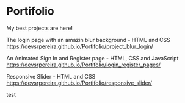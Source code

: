 # Portifolio

My best projects are here!

The login page with an amazin blur background - </strong>HTML and CSS </strong> <br>
https://devsrpereira.github.io/Portifolio/project_blur_login/

An Animated Sign In and Register page - </strong>HTML, CSS and JavaScript </strong><br>
https://devsrpereira.github.io/Portifolio/login_register_pages/

Responsive Slider  - </strong>HTML and CSS </strong> <br> 
https://devsrpereira.github.io/Portifolio/responsive_slider/

test
